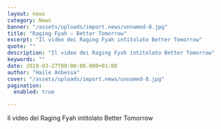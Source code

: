 ```yaml
---
layout: news
category: News
banner: "/assets/uploads/import.news/unnamed-8.jpg"
title: "Raging Fyah – Better Tomorrow"
excerpt: "Il video dei Raging Fyah intitolato Better Tomorrow"
quote: ""
description: "Il video dei Raging Fyah intitolato Better Tomorrow"
keywords: ""
date: 2019-03-27T00:00:00.000+01:00
author: "Haile Anbessa"
cover: "/assets/uploads/import.news/unnamed-8.jpg"
pagination:
  enabled: true

---
```


Il video dei Raging Fyah intitolato Better Tomorrow